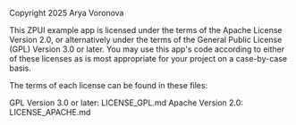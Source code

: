 Copyright 2025 Arya Voronova

This ZPUI example app is licensed under the terms of the Apache License Version 2.0, or
alternatively under the terms of the General Public License (GPL) Version 3.0 or later.
You may use this app's code according to either of these licenses as is most appropriate
for your project on a case-by-case basis.

The terms of each license can be found in these files:

GPL Version 3.0 or later: LICENSE_GPL.md
Apache Version 2.0: LICENSE_APACHE.md
